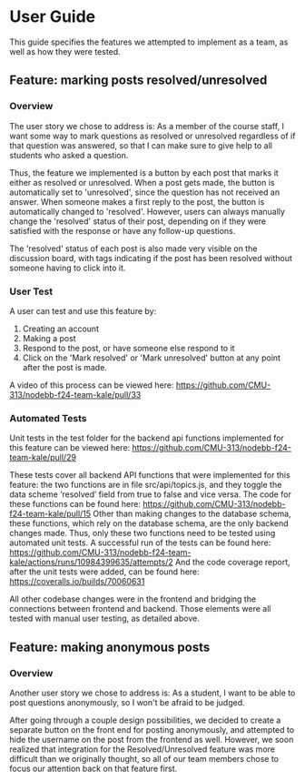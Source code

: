 # User Guide

This guide specifies the features we attempted to implement as a team, as well as how they were tested.

## Feature: marking posts resolved/unresolved

### Overview

The user story we chose to address is: As a member of the course staff, I want some way to mark questions as resolved or unresolved regardless of if that question was answered, so that I can make sure to give help to all students who asked a question. 

Thus, the feature we implemented is a button by each post that marks it either as resolved or unresolved. When a post gets made, the button is automatically set to 'unresolved', since the question has not received an answer. When someone makes a first reply to the post, the button is automatically changed to 'resolved'. However, users can always manually change the 'resolved' status of their post, depending on if they were satisfied with the response or have any follow-up questions. 

The 'resolved' status of each post is also made very visible on the discussion board, with tags indicating if the post has been resolved without someone having to click into it. 

### User Test

A user can test and use this feature by:
1. Creating an account
2. Making a post 
3. Respond to the post, or have someone else respond to it
4. Click on the 'Mark resolved' or 'Mark unresolved' button at any point after the post is made. 

A video of this process can be viewed here: https://github.com/CMU-313/nodebb-f24-team-kale/pull/33

### Automated Tests

Unit tests in the test folder for the backend api functions implemented for this feature can be viewed here: https://github.com/CMU-313/nodebb-f24-team-kale/pull/29

These tests cover all backend API functions that were implemented for this feature: the two functions are in file src/api/topics.js, and they toggle the data scheme ‘resolved’ field from true to false and vice versa. The code for these functions can be found here: https://github.com/CMU-313/nodebb-f24-team-kale/pull/15 
Other than making changes to the database schema, these functions, which rely on the database schema, are the only backend changes made. Thus, only these two functions need to be tested using automated unit tests. A successful run of the tests can be found here: https://github.com/CMU-313/nodebb-f24-team-kale/actions/runs/10984399635/attempts/2 
And the code coverage report, after the unit tests were added, can be found here: https://coveralls.io/builds/70060631 

All other codebase changes were in the frontend and bridging the connections between frontend and backend. Those elements were all tested with manual user testing, as detailed above. 



## Feature: making anonymous posts

### Overview

Another user story we chose to address is: As a student, I want to be able to post questions anonymously, so I won't be afraid to be judged.

After going through a couple design possibilities, we decided to create a separate button on the front end for posting anonymously, and attempted to hide the username on the post from the frontend as well. However, we soon realized that integration for the Resolved/Unresolved feature was more difficult than we originally thought, so all of our team members chose to focus our attention back on that feature first. 

